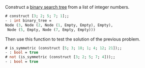 
Construct a 
[binary search tree](http://en.wikipedia.org/wiki/Binary_search_tree) 
from a list of integer numbers.

```ocaml
# construct [3; 2; 5; 7; 1];;
- : int binary_tree =
Node (3, Node (2, Node (1, Empty, Empty), Empty),
 Node (5, Empty, Node (7, Empty, Empty)))
```

Then use this function to test the solution of the previous problem.

```ocaml
# is_symmetric (construct [5; 3; 18; 1; 4; 12; 21]);;
- : bool = true
# not (is_symmetric (construct [3; 2; 5; 7; 4]));;
- : bool = true
```
